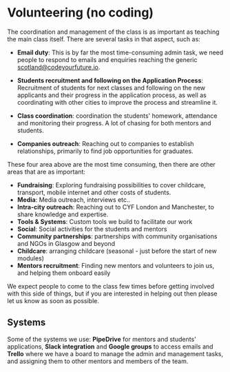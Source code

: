 # Volunteering (no coding)
The coordination and management of the class is as important as teaching the main class itself. There are several tasks in that aspect, such as:


- **Email duty**: This is by far the most time-consuming admin task, we need people to respond to emails and enquiries reaching the generic scotland@codeyourfuture.io. 

- **Students recruitment and following on the Application Process**: Recruitment of students for next classes and following on the new applicants and their progress in the application process, as well as coordinating with other cities to improve the process and streamline it.

- **Class coordination**: coordination the students' homework, attendance and monitoring their progress. A lot of chasing for both mentors and students.

- **Companies outreach**: Reaching out to companies to establish relationships, primarily to find job opportunities for graduates.

These four area above are the most time consuming, then there are other areas that are as important:

- **Fundraising**: Exploring fundraising possibilities to cover childcare, transport, mobile internet and other costs of students.
- **Media**: Media outreach, interviews etc..
- **Intra-city outreach**: Reaching out to CYF London and Manchester, to share knowledge and expertise.
- **Tools & Systems**: Custom tools we build to facilitate our work
- **Social**: Social activities for the students and mentors
- **Community partnerships**: partnerships with community organisations and NGOs in Glasgow and beyond
- **Childcare**: arranging childcare (seasonal - just before the start of new modules)
- **Mentors recruitment**: Finding new mentors and volunteers to join us, and helping them onboard easily

We expect people to come to the class few times before getting involved with this side of things, but if you are interested in helping out then please let us know as soon as possible.

## Systems
Some of the systems we use: **PipeDrive** for mentors and students' applications, **Slack integration** and **Google groups** to access emails and **Trello** where we have a board to manage the admin and management tasks, and assigning them to other mentors and members of the team.
